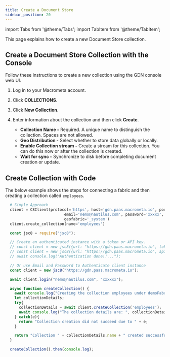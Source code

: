 ```yaml
---
title: Create a Document Store
sidebar_position: 20
---
```


import Tabs from '@theme/Tabs';
import TabItem from '@theme/TabItem';

This page explains how to create a new Document Store collection.

## Create a Document Store Collection with the Console

Follow these instructions to create a new collection using the GDN console web UI.

1. Log in to your Macrometa account.
1. Click **COLLECTIONS**.
1. Click **New Collection**.
1. Enter information about the collection and then click **Create**.

   - **Collection Name -** Required. A unique name to distinguish the collection. Spaces are not allowed.
   - **Geo Distribution -** Select whether to store data globally or locally.
   - **Enable Collection stream -** Create a stream for this collection. You can do this now or after the collection is created.
   - **Wait for sync -** Synchronize to disk before completing document creation or update.

## Create Collection with Code

The below example shows the steps for connecting a fabric and then creating a collection called `employees`.

<Tabs groupId="operating-systems">
<TabItem value="py" label="Python">

```py
  # Simple Approach
  client = C8Client(protocol='https', host='gdn.paas.macrometa.io', port=443,
                          email='nemo@nautilus.com', password='xxxxx',
                          geofabric='_system')
  client.create_collection(name='employees')
```

</TabItem>
<TabItem value="js" label="Javascript">

```js
  const jsc8 = require("jsc8");

  // Create an authenticated instance with a token or API key.
  // const client = new jsc8({url: "https://gdn.paas.macrometa.io", token: "XXXX", fabricName: '_system'});
  // const client = new jsc8({url: "https://gdn.paas.macrometa.io", apiKey: "XXXX", fabricName: '_system'});
  // await console.log("Authentication done!!...");

  // Or use Email and Password to Authenticate client instance
  const client = new jsc8("https://gdn.paas.macrometa.io");

  await client.login("nemo@nautilus.com", "xxxxxx");

  async function createCollection() {
    await console.log("Creating the collection employees under demoFabric...");
    let collectionDetails;
    try{
      collectionDetails = await client.createCollection('employees'); 
      await console.log("The collection details are: ", collectionDetails);
    } catch(e){
      return "Collection creation did not succeed due to " + e;
    }

    return "Collection " + collectionDetails.name + " created successfully";  
  }

  createCollection().then(console.log);
```

</TabItem>
</Tabs>  